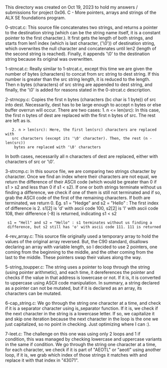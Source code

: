 This directory was created on Oct 19, 2023 to hold my answers / submissions for
project 0x06. C - More pointers, arrays and strings of the ALX SE foundations
program.

0-strcat.c: This source file concatenates two strings, and returns a pointer to
the destination string (which can be the string name itself, it is a constant
pointer to the first character.). It first gets the length of both strings, and
starts from len1 index (which is last character, ('\0')) of destination string,
which overwrites the null character and concatenates until len2 (length of the
second string is reached). Finally, it appends '\0' to the destination string
because its original was overwritten.

1-strncat.c: Really similar to 1-strcat.c, except this time we are given the
number of bytes (characters) to concat from src string to dest string. If this
number is greater than the src string length, it is reduced to the length. Then
n bytes (characters) of src string are appended to dest string, and finally, the
'\0' is added for reasons stated in the 0-strcat.c description.

2-strncpy.c: Copies the first n bytes (characters (bc char is 1 byte)) of src
into dest. Necessarily, dest has to be large enough to accept n bytes or else
buffer overrun will occur. There are two cases:
       1. n <= len(src): In this case, the first n bytes of dest are replaced
       with the first n bytes of src. The rest are left as is.

       2. n > len(src): Here, the first len(src) characters are replaced with
       src characters (except its '\0' character). Then, the rest (n - len(src))
        bytes are replaced with '\0' characters

In both cases, necessarily all n characters of dest are replaced, either with
characters of src or '\0'.

3-strcmp.c: In this source file, we are comparing two strings character by
character. Once we find an index where their characters are not equal, we
return the difference of their ASCII code (which would be greater than 0
if s1 > s2 and less than 0 if s1 < s2). If one or both strings terminate
without us finding a difference, we check if one of them is still not terminated
 and if so, grab the ASCII code of the first of the remaining characters.
 If both are terminated, we return 0.
    	 Eg. s1 = "Hedge" and s2 = "Hello" : The first index of difference is 2.
	 s1[2] is 'd' with ascii code 100, s2[2] is 'l' with ascii code 108,
	 their difference (-8) is returned, indicating s1 < s2

	 s1 = "Hell" and s2 = "Hello" : s1 terminates without us finding a
	 difference, but s2 still has 'o' with ascii code 111. 111 is returned

4-rev_array.c: This source file originally used a temporary array to hold the
values of the original array reversed. But, the C90 standard, disallows
declaring an array with variable length, so I decided to use 2 pointers, one
coming from the beginning to the middle, and the other coming from the last
to the middle. These pointers swap their values along the way.

5-string_toupper.c: The string uses a pointer to loop through the string (using
pointer arithmetic), and each time, it dereferences the pointer and checks if
the value in that address is lowercase or not. If it is, it is converted to
uppercase using ASCII code manipulation. In summary, a string declared as a
pointer can not be mutated, but if it is declared as an array, its characters
can be mutated.

6-cap_string.c: We go through the string one character at a time, and check if
it is a separator character using is_separator function. If it is, we check if
the next character in the string is a lowercase letter. If so, we capitalize it
and skip one iteration because the next character in the loop is the one we
just capitalized, so no point in checking. Just optimizing where I can :).

7-leet.c: The challenge on this one was using only 2 loops and 1 if condition,
this was managed by checking lowercase and uppercase variants in the same if
condition. We go through the string one character at a time, for each character,
 we check if it is part of "AEOTL" or "aeotl" using another loop, if it is, we
 grab which index of those strings it matches with and replace it with that
 index in "43071".